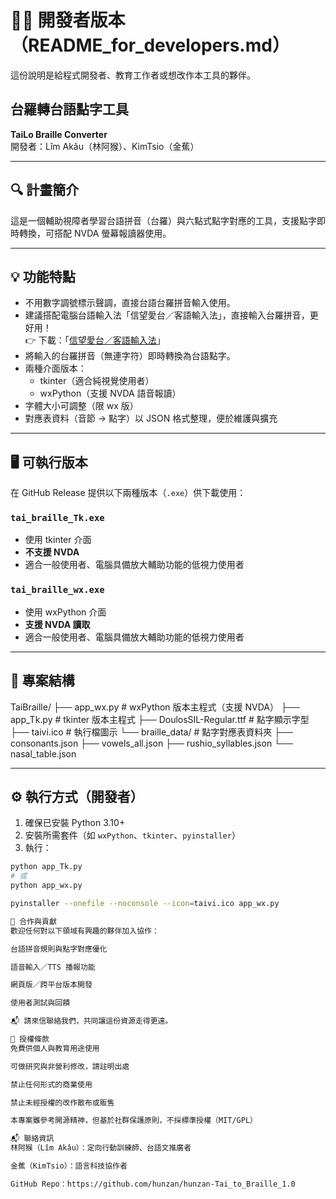 # 🧑‍💻 開發者版本（README_for_developers.md）

這份說明是給程式開發者、教育工作者或想改作本工具的夥伴。

## 台羅轉台語點字工具  
**TaiLo Braille Converter**  
開發者：Lîm Akâu（林阿猴）、KimTsio（金蕉）

---

## 🔍 計畫簡介

這是一個輔助視障者學習台語拼音（台羅）與六點式點字對應的工具，支援點字即時轉換，可搭配 NVDA 螢幕報讀器使用。

---

## 💡 功能特點

- 不用數字調號標示聲調，直接台語台羅拼音輸入使用。
- 建議搭配電腦台語輸入法「信望愛台／客語輸入法」，直接輸入台羅拼音，更好用！  
  👉 下載：「[信望愛台／客語輸入法](https://taigi.fhl.net/TaigiIME/)」
- 將輸入的台羅拼音（無連字符）即時轉換為台語點字。
- 兩種介面版本：
  - tkinter（適合純視覺使用者）
  - wxPython（支援 NVDA 語音報讀）
- 字體大小可調整（限 wx 版）
- 對應表資料（音節 → 點字）以 JSON 格式整理，便於維護與擴充

---

## 🖥️ 可執行版本

在 GitHub Release 提供以下兩種版本（`.exe`）供下載使用：

### `tai_braille_Tk.exe`
- 使用 tkinter 介面
- **不支援 NVDA**
- 適合一般使用者、電腦具備放大輔助功能的低視力使用者

### `tai_braille_wx.exe`
- 使用 wxPython 介面
- **支援 NVDA 讀取**
- 適合一般使用者、電腦具備放大輔助功能的低視力使用者

---

## 📁 專案結構

TaiBraille/
├── app_wx.py # wxPython 版本主程式（支援 NVDA）
├── app_Tk.py # tkinter 版本主程式
├── DoulosSIL-Regular.ttf # 點字顯示字型
├── taivi.ico # 執行檔圖示
└── braille_data/ # 點字對應表資料夾
├── consonants.json
├── vowels_all.json
├── rushio_syllables.json
└── nasal_table.json


---

## ⚙️ 執行方式（開發者）

1. 確保已安裝 Python 3.10+
2. 安裝所需套件（如 `wxPython`、`tkinter`、`pyinstaller`）
3. 執行：

```bash
python app_Tk.py
# 或
python app_wx.py

pyinstaller --onefile --noconsole --icon=taivi.ico app_wx.py

🤝 合作與貢獻
歡迎任何對以下領域有興趣的夥伴加入協作：

台語拼音規則與點字對應優化

語音輸入／TTS 播報功能

網頁版／跨平台版本開發

使用者測試與回饋

📬 請來信聯絡我們，共同讓這份資源走得更遠。

📄 授權條款
免費供個人與教育用途使用

可做研究與非營利修改，請註明出處

禁止任何形式的商業使用

禁止未經授權的改作散布或販售

本專案雖參考開源精神，但基於社群保護原則，不採標準授權（MIT/GPL）

📬 聯絡資訊
林阿猴（Lîm Akâu）：定向行動訓練師、台語文推廣者

金蕉（KimTsio）：語言科技協作者

GitHub Repo：https://github.com/hunzan/hunzan-Tai_to_Braille_1.0